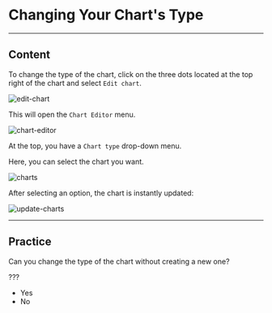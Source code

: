 ﻿---
author: Stefan-Stojanovic

type: normal

category: how to

---

# Changing Your Chart's Type

---
## Content

To change the type of the chart, click on the three dots located at the top right of the chart and select `Edit chart`.

![edit-chart](https://img.enkipro.com/63a889f411f5b8763bdaf2b80b8d9f5a.png)

This will open the `Chart Editor` menu.

![chart-editor](https://img.enkipro.com/306efac73fb263756710861c31a655e1.png)

At the top, you have a `Chart type` drop-down menu.

Here, you can select the chart you want.

![charts](https://img.enkipro.com/39a2fa3687c64a35f737d3c650297a6d.gif)

After selecting an option, the chart is instantly updated:

![update-charts](https://img.enkipro.com/d4c85e725ef4e7d49b0309cae383fe37.gif)

---
## Practice

Can you change the type of the chart without creating a new one?

???

* Yes
* No